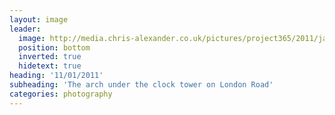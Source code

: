 ```yaml
---
layout: image
leader:
  image: http://media.chris-alexander.co.uk/pictures/project365/2011/jan/11/110111.jpg
  position: bottom
  inverted: true
  hidetext: true
heading: '11/01/2011'
subheading: 'The arch under the clock tower on London Road'
categories: photography
---
```

